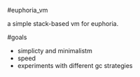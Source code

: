 #euphoria_vm

a simple stack-based vm for euphoria.

#goals

* simplicty and minimalistm
* speed
* experiments with different gc strategies
